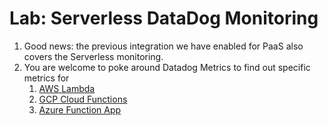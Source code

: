 # Lab: Serverless DataDog Monitoring

1. Good news: the previous integration we have enabled for PaaS also covers the Serverless monitoring.
2. You are welcome to poke around Datadog Metrics to find out specific metrics for
   1. [AWS Lambda](https://docs.datadoghq.com/integrations/amazon_lambda/?tab=awsconsole)
   2. [GCP Cloud Functions](https://docs.datadoghq.com/integrations/google_cloud_functions/)
   3. [Azure Function App](https://docs.datadoghq.com/integrations/azure_functions/)


